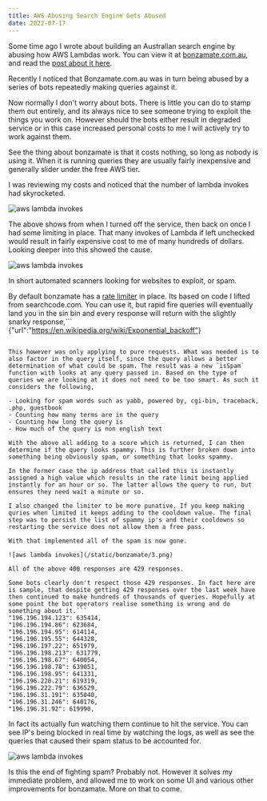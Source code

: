 ```yaml
---
title: AWS Abusing Search Engine Gets Abused
date: 2022-07-17
---
```



Some time ago I wrote about building an Australian search engine by abusing how AWS Lambdas work. You can view it at [bonzamate.com.au](https://bonzamate.com.au), and read the [post about it here](https://boyter.org/posts/abusing-aws-to-make-a-search-engine/).

Recently I noticed that Bonzamate.com.au was in turn being abused by a series of bots repeatedly making queries against it.

Now normally I don't worry about bots. There is little you can do to stamp them out entirely, and its always nice to see someone trying to exploit the things you work on. However should the bots either result in degraded service or in this case increased personal costs to me I will actively try to work against them.

See the thing about bonzamate is that it costs nothing, so long as nobody is using it. When it is running queries they are usually fairly inexpensive and generally slider under the free AWS tier.

I was reviewing my costs and noticed that the number of lambda invokes had skyrocketed.

![aws lambda invokes](/static/bonzamate/1.png)

The above shows from when I turned off the service, then back on once I had some limiting in place. That many invokes of Lambda if left unchecked would result in fairly expensive cost to me of many hundreds of dollars. Looking deeper into this showed the cause.

![aws lambda invokes](/static/bonzamate/2.png)

In short automated scanners looking for websites to exploit, or spam.

By default bonzamate has a [rate limiter](https://boyter.org/posts/building-an-api-rate-limiter-in-go-for-searchcode/) in place. Its based on code I lifted from searchcode.com. You can use it, but rapid fire queries will eventually land you in the sin bin and every response will return with the slightly snarky response,```
{"url":"<https://en.wikipedia.org/wiki/Exponential_backoff"}>

```

This however was only applying to pure requests. What was needed is to also factor in the query itself, since the query allows a better determination of what could be spam. The result was a new `isSpam` function with looks at any query passed in. Based on the type of queries we are looking at it does not need to be too smart. As such it considers the following,

- Looking for spam words such as yabb, powered by, cgi-bin, traceback, .php, guestbook
- Counting how many terms are in the query
- Counting how long the query is
- How much of the query is non english text

With the above all adding to a score which is returned, I can then determine if the query looks spammy. This is further broken down into something being obviously spam, or something that looks spammy.

In the former case the ip address that called this is instantly assigned a high value which results in the rate limit being applied instantly for an hour or so. The latter allows the query to run, but ensures they need wait a minute or so.

I also changed the limiter to be more punative. If you keep making quries when limited it keeps adding to the cooldown value. The final step was to persist the list of spammy ip's and their cooldowns so restarting the service does not allow them a free pass.

With that implemented all of the spam is now gone.

![aws lambda invokes](/static/bonzamate/3.png)

All of the above 400 responses are 429 responses.

Some bots clearly don't respect those 429 responses. In fact here are is sample, that despite getting 429 responses over the last week have then continued to make hundreds of thousands of queries. Hopefully at some point the bot operators realise something is wrong and do something about it.```
"196.196.194.123": 635414,
"196.196.194.86": 623684,
"196.196.194.95": 614114,
"196.196.195.55": 644328,
"196.196.197.22": 651979,
"196.196.198.213": 631779,
"196.196.198.67": 640054,
"196.196.198.78": 639051,
"196.196.198.95": 641331,
"196.196.220.21": 619319,
"196.196.222.79": 636529,
"196.196.31.191": 635040,
"196.196.31.246": 640176,
"196.196.31.92": 619990,
```

In fact its actually fun watching them continue to hit the service. You can see IP's being blocked in real time by watching the logs, as well as see the queries that caused their spam status to be accounted for.

![aws lambda invokes](/static/bonzamate/4.jpeg)

Is this the end of fighting spam? Probably not. However it solves my immediate problem, and allowed me to work on some UI and various other improvements for bonzamate. More on that to come.
